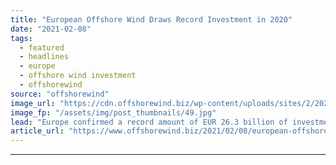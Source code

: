 ```yaml
---
title: "European Offshore Wind Draws Record Investment in 2020"
date: "2021-02-08"
tags: 
  - featured
  - headlines
  - europe
  - offshore wind investment
  - offshorewind
source: "offshorewind"
image_url: "https://cdn.offshorewind.biz/wp-content/uploads/sites/2/2021/02/08125004/European-Offshore-Wind-Draws-Record-Investment-in-2020.jpg"
image_fp: "/assets/img/post_thumbnails/49.jpg"
lead: "Europe confirmed a record amount of EUR 26.3 billion of investments in 2020 that"
article_url: "https://www.offshorewind.biz/2021/02/08/european-offshore-wind-draws-record-investment-in-2020/"
---
```


---
